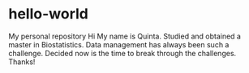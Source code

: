 # hello-world
My personal repository
Hi
My name is Quinta. Studied and obtained a master in Biostatistics. 
Data management has always been such a challenge.
Decided now is the time to break through the challenges.
Thanks!
